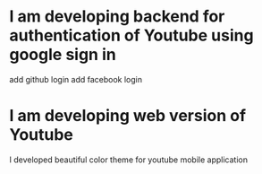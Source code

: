 # I am developing backend for authentication of Youtube using google sign in

add github login
add facebook login
# I am developing web version of Youtube 
I developed beautiful color theme for youtube mobile application